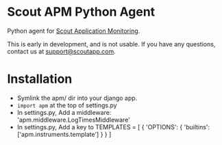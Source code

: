 Scout APM Python Agent
======================

Python agent for [Scout Application Monitoring](https://www.scoutapp.com).

This is early in development, and is not usable. If you have any questions, contact us at
support@scoutapp.com.

Installation
============

* Symlink the apm/ dir into your django app.
* `import apm` at the top of settings.py
* In settings.py, Add a middleware: 'apm.middleware.LogTimesMiddleware'
* In settings.py, Add a key to TEMPLATES = [ { 'OPTIONS': { 'builtins': ['apm.instruments.template'] } } ]


